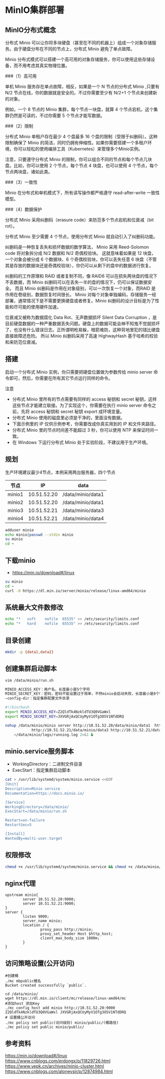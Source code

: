# MinIO集群部署

## MinIO分布式概念
分布式 Minio 可以让你将多块硬盘（甚至在不同的机器上）组成一个对象存储服务。由于硬盘分布在不同的节点上，分布式 Minio 避免了单点故障。

Minio 分布式模式可以搭建一个高可用的对象存储服务，你可以使用这些存储设备，而不用考虑其真实物理位置。

###（1）高可用

单机 Minio 服务存在单点故障，相反，如果是一个 N 节点的分布式 Minio ,只要有 N/2 节点在线，你的数据就是安全的。不过你需要至少有 N/2+1 个节点来创建新的对象。

例如，一个 8 节点的 Minio 集群，每个节点一块盘，就算 4 个节点宕机，这个集群仍然是可读的，不过你需要 5 个节点才能写数据。

###（2）限制

分布式 Minio 单租户存在最少 4 个盘最多 16 个盘的限制（受限于纠删码）。这种限制确保了 Minio 的简洁，同时仍拥有伸缩性。如果你需要搭建一个多租户环境，你可以轻松的使用编排工具（Kubernetes）来管理多个Minio实例。

注意，只要遵守分布式 Minio 的限制，你可以组合不同的节点和每个节点几块盘。比如，你可以使用 2 个节点，每个节点 4 块盘，也可以使用 4 个节点，每个节点两块盘，诸如此类。

###（3）一致性

Minio 在分布式和单机模式下，所有读写操作都严格遵守 read-after-write 一致性模型。

###（4）数据保护

分布式 Minio 采用纠删码（erasure code）来防范多个节点宕机和位衰减（bit rot）。

分布式 Minio 至少需要 4 个节点，使用分布式 Minio 就自动引入了纠删码功能。

纠删码是一种恢复丢失和损坏数据的数学算法， Minio 采用 Reed-Solomon code 将对象拆分成 N/2 数据和 N/2 奇偶校验块。 这就意味着如果是 12 块盘，一个对象会被分成 6 个数据块、6 个奇偶校验块，你可以丢失任意 6 块盘（不管其是存放的数据块还是奇偶校验块），你仍可以从剩下的盘中的数据进行恢复。

纠删码的工作原理和 RAID 或者复制不同，像 RAID6 可以在损失两块盘的情况下不丢数据，而 Minio 纠删码可以在丢失一半的盘的情况下，仍可以保证数据安全。 而且 Minio 纠删码是作用在对象级别，可以一次恢复一个对象，而RAID 是作用在卷级别，数据恢复时间很长。 Minio 对每个对象单独编码，存储服务一经部署，通常情况下是不需要更换硬盘或者修复。Minio 纠删码的设计目标是为了性能和尽可能的使用硬件加速。

位衰减又被称为数据腐化 Data Rot、无声数据损坏 Silent Data Corruption ，是目前硬盘数据的一种严重数据丢失问题。硬盘上的数据可能会神不知鬼不觉就损坏了，也没有什么错误日志。正所谓明枪易躲，暗箭难防，这种背地里犯的错比硬盘直接故障还危险。 所以 Minio 纠删码采用了高速 HighwayHash 基于哈希的校验和来防范位衰减。

## 搭建
启动一个分布式 Minio 实例，你只需要把硬盘位置做为参数传给 minio server 命令即可，然后，你需要在所有其它节点运行同样的命令。

注意

- 分布式 Minio 里所有的节点需要有同样的 access 秘钥和 secret 秘钥，这样这些节点才能建立联接。为了实现这个，你需要在执行 minio server 命令之前，先将 access 秘钥和 secret 秘钥 export 成环境变量。
- 分布式 Minio 使用的磁盘里必须是干净的，里面没有数据。
- 下面示例里的 IP 仅供示例参考，你需要改成你真实用到的 IP 和文件夹路径。
- 分布式 Minio 里的节点时间差不能超过 3 秒，你可以使用 NTP 来保证时间一致。
- 在 Windows 下运行分布式 Minio 处于实验阶段，不建议用于生产环境。

## 规划
生产环境建议最少4节点，本例采用两台服务器，四个节点

|节点	|IP|	data|
|---|---|---|
|minio1|	10.51.52.20 |	/data/minio/data1|
|minio2|	10.51.52.20 |	/data/minio/data1|
|minio3|	10.51.52.21 |	/data/minio/data3|
|minio4|	10.51.52.21 |	/data/minio/data4|

```bash
adduser minio
echo minio|passwd --stdin minio
su minio
cd ~
```

## 下载minio
- https://min.io/download#/linux

```bash
su minio
cd ~
curl -O https://dl.min.io/server/minio/release/linux-amd64/minio


```
## 系统最大文件数修改

```bash
echo "*   soft    nofile  65535" >> /etc/security/limits.conf
echo "*   hard    nofile  65535" >> /etc/security/limits.conf
```

## 目录创建

```bash
mkdir -p {data1,data2}
```

## 创建集群启动脚本

```bash
vim /data/minio/run.sh

MINIO_ACCESS_KEY：用户名，长度最小是5个字符
MINIO_SECRET_KEY：密码，密码不能设置过于简单，不然minio会启动失败，长度最小是8个字符
–config-dir：指定集群配置文件目录
```

```bash
#!/bin/bash
export MINIO_ACCESS_KEY=Z2QldTk4NzkldTU3Q0VGaWxl
export MINIO_SECRET_KEY=JXVGRjAxQCUyMyV1OTg3OSV1NTdDRQ

nohup /data/minio/minio server http://10.51.52.20/data/minio/data1  http://10.51.52.20/data/minio/data2 \
			http://10.51.52.21/data/minio/data3 http://10.51.52.21/data/minio/data4 
	>/data/minio/logs/running.log 2>&1 &
```

## minio.service服务脚本

- WorkingDirectory：二进制文件目录
- ExecStart：指定集群启动脚本

```bash
cat > /usr/lib/systemd/system/minio.service <<EOF
[Unit]
Description=Minio service
Documentation=https://docs.minio.io/

[Service]
WorkingDirectory=/data/minio/
ExecStart=/data/minio/run.sh

Restart=on-failure
RestartSec=5

[Install]
WantedBy=multi-user.target
```

## 权限修改
```bash
chmod +x /usr/lib/systemd/system/minio.service && chmod +x /data/minio/minio && chmod +x /data/minio/run.sh
```

## nginx代理
```text
upstream minio{
        server 10.51.52.20:9000;
        server 10.51.52.21:9000;
}
server {
        listen 9000;
        server_name minio;
        location / {
                proxy_pass http://minio;
                proxy_set_header Host $http_host;
                client_max_body_size 1000m;
        }
}
```

## 访问策略设置(公开访问)

```text
#创建桶
./mc mbpublic桶名
Bucket created successfully `public`.

cd /data/minio/
wget https://dl.min.io/client/mc/release/linux-amd64/mc
#添加host 添加Key
./mc config host add minio http://10.51.52.20:9000 Z2QldTk4NzkldTU3Q0VGaWxl JXVGRjAxQCUyMyV1OTg3OSV1NTdDRQ
# 设置捅公开访问
./mc policy set public(访问级别) minio/public/(桶路径)
./mc policy set public minio/public/
```

## 参考资料
https://min.io/download#/linux
https://www.cnblogs.com/erdongx/p/11829726.html
https://www.yepk.cn/archives/minio-cluster.html
https://www.cnblogs.com/aloneysir/p/12874984.html
